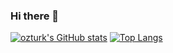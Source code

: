 ### Hi there 👋
[![ozturk's GitHub stats](https://github-readme-stats.vercel.app/api?username=ozturk9976&show_icons=true&theme=swift)](https://github.com/ozturk9976/github-readme-stats)
[![Top Langs](https://github-readme-stats.vercel.app/api/top-langs/?username=ozturk9976&title_color=A300FF)](https://github.com/anuraghazra/github-readme-stats)


<!--
**ozturk9976/ozturk9976** is a ✨ _special_ ✨ repository because its `README.md` (this file) appears on your GitHub profile.

Here are some ideas to get you started:

- 🔭 I’m currently working on ...
- 🌱 I’m currently learning ...
- 👯 I’m looking to collaborate on ...
- 🤔 I’m looking for help with ...
- 💬 Ask me about ...
- 📫 How to reach me: ...
- 😄 Pronouns: ...
- ⚡ Fun fact: ...
-->

